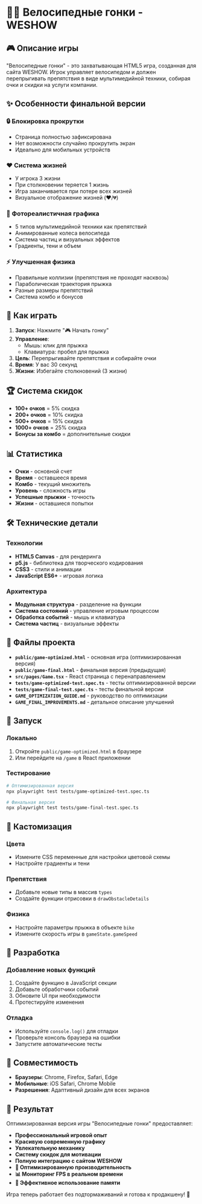 # 🚴‍♂️ Велосипедные гонки - WESHOW

## 🎮 Описание игры

"Велосипедные гонки" - это захватывающая HTML5 игра, созданная для сайта WESHOW. Игрок управляет велосипедом и должен перепрыгивать препятствия в виде мультимедийной техники, собирая очки и скидки на услуги компании.

## ✨ Особенности финальной версии

### 🔒 Блокировка прокрутки
- Страница полностью зафиксирована
- Нет возможности случайно прокрутить экран
- Идеально для мобильных устройств

### ❤️ Система жизней
- У игрока 3 жизни
- При столкновении теряется 1 жизнь
- Игра заканчивается при потере всех жизней
- Визуальное отображение жизней (❤️/💔)

### 🎨 Фотореалистичная графика
- 5 типов мультимедийной техники как препятствий
- Анимированные колеса велосипеда
- Система частиц и визуальных эффектов
- Градиенты, тени и объем

### ⚡ Улучшенная физика
- Правильные коллизии (препятствия не проходят насквозь)
- Параболическая траектория прыжка
- Разные размеры препятствий
- Система комбо и бонусов

## 🎯 Как играть

1. **Запуск**: Нажмите "🎮 Начать гонку"
2. **Управление**: 
   - Мышь: клик для прыжка
   - Клавиатура: пробел для прыжка
3. **Цель**: Перепрыгивайте препятствия и собирайте очки
4. **Время**: У вас 30 секунд
5. **Жизни**: Избегайте столкновений (3 жизни)

## 🏆 Система скидок

- **100+ очков** = 5% скидка
- **200+ очков** = 10% скидка  
- **500+ очков** = 15% скидка
- **1000+ очков** = 25% скидка
- **Бонусы за комбо** = дополнительные скидки

## 📊 Статистика

- **Очки** - основной счет
- **Время** - оставшееся время
- **Комбо** - текущий множитель
- **Уровень** - сложность игры
- **Успешные прыжки** - точность
- **Жизни** - оставшиеся попытки

## 🛠️ Технические детали

### Технологии
- **HTML5 Canvas** - для рендеринга
- **p5.js** - библиотека для творческого кодирования
- **CSS3** - стили и анимации
- **JavaScript ES6+** - игровая логика

### Архитектура
- **Модульная структура** - разделение на функции
- **Система состояний** - управление игровым процессом
- **Обработка событий** - мышь и клавиатура
- **Система частиц** - визуальные эффекты

## 📁 Файлы проекта

- **`public/game-optimized.html`** - основная игра (оптимизированная версия)
- **`public/game-final.html`** - финальная версия (предыдущая)
- **`src/pages/Game.tsx`** - React страница с перенаправлением
- **`tests/game-optimized-test.spec.ts`** - тесты оптимизированной версии
- **`tests/game-final-test.spec.ts`** - тесты финальной версии
- **`GAME_OPTIMIZATION_GUIDE.md`** - руководство по оптимизации
- **`GAME_FINAL_IMPROVEMENTS.md`** - детальное описание улучшений

## 🚀 Запуск

### Локально
1. Откройте `public/game-optimized.html` в браузере
2. Или перейдите на `/game` в React приложении

### Тестирование
```bash
# Оптимизированная версия
npx playwright test tests/game-optimized-test.spec.ts

# Финальная версия
npx playwright test tests/game-final-test.spec.ts
```

## 🎨 Кастомизация

### Цвета
- Измените CSS переменные для настройки цветовой схемы
- Настройте градиенты и тени

### Препятствия
- Добавьте новые типы в массив `types`
- Создайте функции отрисовки в `drawObstacleDetails`

### Физика
- Настройте параметры прыжка в объекте `bike`
- Измените скорость игры в `gameState.gameSpeed`

## 🔧 Разработка

### Добавление новых функций
1. Создайте функцию в JavaScript секции
2. Добавьте обработчики событий
3. Обновите UI при необходимости
4. Протестируйте изменения

### Отладка
- Используйте `console.log()` для отладки
- Проверьте консоль браузера на ошибки
- Запустите автоматические тесты

## 📱 Совместимость

- **Браузеры**: Chrome, Firefox, Safari, Edge
- **Мобильные**: iOS Safari, Chrome Mobile
- **Разрешения**: Адаптивный дизайн для всех экранов

## 🎉 Результат

Оптимизированная версия игры "Велосипедные гонки" предоставляет:
- **Профессиональный игровой опыт**
- **Красивую современную графику**
- **Увлекательную механику**
- **Систему скидок для мотивации**
- **Полную интеграцию с сайтом WESHOW**
- **🚀 Оптимизированную производительность**
- **📊 Мониторинг FPS в реальном времени**
- **💾 Эффективное использование памяти**

Игра теперь работает без подтормаживаний и готова к продакшену! 🚀
